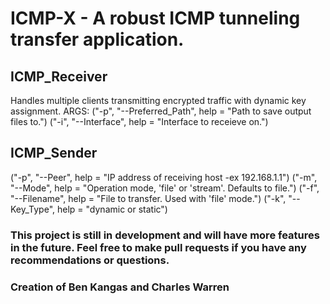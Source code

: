# ICMP-X - A robust ICMP tunneling transfer application.

## ICMP_Receiver 
Handles multiple clients transmitting encrypted traffic with dynamic key assignment.
ARGS:
("-p", "--Preferred_Path", help = "Path to save output files to.")
("-i", "--Interface", help = "Interface to receieve on.")

## ICMP_Sender
("-p", "--Peer", help = "IP address of receiving host -ex 192.168.1.1")
("-m", "--Mode", help = "Operation mode, 'file' or 'stream'. Defaults to file.") 
("-f", "--Filename", help = "File to transfer. Used with 'file' mode.")
("-k", "--Key_Type", help = "dynamic or static")

### This project is still in development and will have more features in the future. Feel free to make pull requests if you have any recommendations or questions.

### Creation of Ben Kangas and Charles Warren

